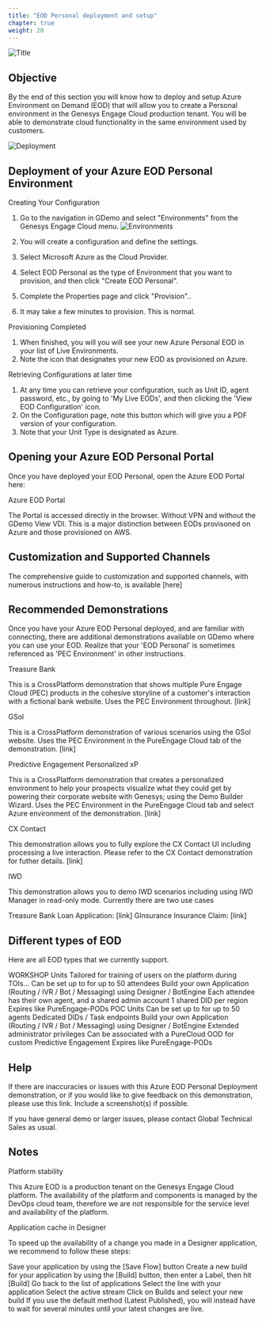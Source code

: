 ```yaml
---
title: "EOD Personal deployment and setup"
chapter: true
weight: 20
---
```

![Title](/images/UserConfig.jpg)
## Objective

By the end of this section you will know how to deploy and setup Azure Environment on Demand (EOD) that will allow you to create a Personal environment in the Genesys Engage Cloud production tenant. You will be able to demonstrate cloud functionality in the same environment used by customers.


![Deployment](/images/UserConfig2-768x300.jpg)
## Deployment of your Azure EOD Personal Environment

Creating Your Configuration
 1. Go to the navigation in GDemo and select "Environments" from the Genesys Engage Cloud menu.
![Environments](/images/file_1604107212047_gecEnvironments.jpg)

 3. You will create a configuration and define the settings.
 4. Select Microsoft Azure as the Cloud Provider.
 5. Select EOD Personal as the type of Environment that you want to provision, and then click "Create EOD Personal".
 6. Complete the Properties page and click "Provision"..
 7. It may take a few minutes to provision. This is normal.

Provisioning Completed
 1. When finished, you will you will see your new Azure Personal EOD in your list of Live Environments.
 2. Note the icon that designates your new EOD as provisioned on Azure.

Retrieving Configurations at later time
 1. At any time you can retrieve your configuration, such as Unit ID, agent password, etc., by going to 'My Live EODs', and then clicking the 'View EOD Configuration' icon.
 2. On the Configuration page, note this button which will give you a PDF version of your configuration.
 3. Note that your Unit Type is designated as Azure.

## Opening your Azure EOD Personal Portal

Once you have deployed your EOD Personal, open the Azure EOD Portal here:

Azure EOD Portal

The Portal is accessed directly in the browser. Without VPN and without the GDemo View VDI. This is a major distinction between EODs provisoned on Azure and those provisioned on AWS. 

## Customization and Supported Channels

The comprehensive guide to customization and supported channels, with numerous instructions and how-to, is available [here]

## Recommended Demonstrations

Once you have your Azure EOD Personal deployed, and are familiar with connecting, there are additional demonstrations available on GDemo where you can use your EOD. Realize that your 'EOD Personal' is sometimes referenced as 'PEC Environment' in other instructions. 

Treasure Bank

This is a CrossPlatform demonstration that shows multiple Pure Engage Cloud (PEC) products in the cohesive storyline of a customer's interaction with a fictional bank website. Uses the PEC Environment throughout. [link]

GSol

This is a CrossPlatform demonstration of various scenarios using the GSol website. Uses the PEC Environment in the PureEngage Cloud tab of the demonstration. [link] 

Predictive Engagement Personalized xP

This is a CrossPlatform demonstration that creates a personalized environment to help your prospects visualize what they could get by powering their corporate website with Genesys; using the Demo Builder Wizard. Uses the PEC Environment in the PureEngage Cloud tab and select Azure environment of the demonstration. [link]

CX Contact

This demonstration allows you to fully explore the CX Contact UI including processing a live interaction. Please refer to the CX Contact demonstration for futher details. [link]

IWD

This demonstration allows you to demo IWD scenarios including using IWD Manager in read-only mode. Currently there are two use cases

Treasure Bank Loan Application: [link]
GInsurance Insurance Claim: [link]

## Different types of EOD

Here are all EOD types that we currently support.

WORKSHOP Units
Tailored for training of users on the platform during TOIs...
Can be set up to for up to 50 attendees
Build your own Application (Routing / IVR / Bot / Messaging) using Designer / BotEngine
Each attendee has their own agent, and a shared admin account
1 shared DID per region
Expires like PureEngage-PODs
POC Units
Can be set up to for up to 50 agents
Dedicated DIDs / Task endpoints
Build your own Application (Routing / IVR / Bot / Messaging) using Designer / BotEngine
Extended administrator privileges
Can be associated with a PureCloud OOD for custom Predictive Engagement
Expires like PureEngage-PODs

## Help

If there are inaccuracies or issues with this Azure EOD Personal Deployment demonstration, or if you would like to give feedback on this demonstration, please use this link. Include a screenshot(s) if possible.

If you have general demo or larger issues,
please contact Global Technical Sales as usual.

## Notes

Platform stability

This Azure EOD is a production tenant on the Genesys Engage Cloud platform.  The availability of the platform and components is managed by the DevOps cloud team, therefore  we are not responsible for the service level and availability of the platform.

Application cache in Designer 

To speed up the availability of a change you made in a Designer application, we recommend to follow these steps:

Save your application by using the [Save Flow] button
Create a new build for your application by using the [Build] button, then enter a Label, then hit [Build]
Go back to the list of applications
Select the line with your application
Select the active stream
Click on Builds and select your new build
If you use the default method (Latest Published), you will instead have to wait for several minutes until your latest changes are live.
